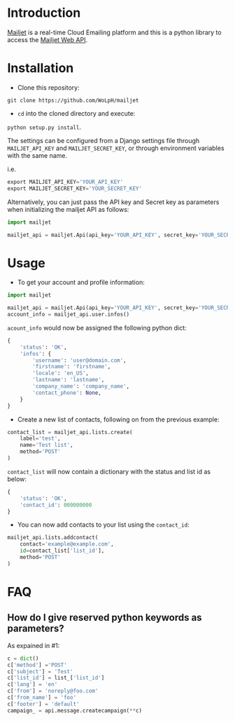 Introduction
============

[Mailjet](http://www.mailjet.com) is a real-time Cloud Emailing platform and this is a python library to access the [Mailjet Web API](https://mailjet.com/docs/api).

Installation
============

* Clone this repository:

`git clone https://github.com/WoLpH/mailjet`

* `cd` into the cloned directory and execute:

`python setup.py install`.

The settings can be configured from a Django settings file through
`MAILJET_API_KEY` and `MAILJET_SECRET_KEY`, or through environment variables with the same name.

i.e.

```py
export MAILJET_API_KEY='YOUR_API_KEY'
export MAILJET_SECRET_KEY='YOUR_SECRET_KEY'
```

Alternatively, you can just pass the API key and Secret key as parameters when initializing the mailjet API as follows:

```py
import mailjet

mailjet_api = mailjet.Api(api_key='YOUR_API_KEY', secret_key='YOUR_SECRET_KEY')
```

Usage
=====

* To get your account and profile information:

```py
import mailjet

mailjet_api = mailjet.Api(api_key='YOUR_API_KEY', secret_key='YOUR_SECRET_KEY')
account_info = mailjet_api.user.infos()
```

`acount_info` would now be assigned the following python dict:

```py
{
    'status': 'OK',
    'infos': {
        'username': 'user@domain.com',
        'firstname': 'firstname',
        'locale': 'en_US',
        'lastname': 'lastname',
        'company_name': 'company_name',
        'contact_phone': None,
    }
}
```

* Create a new list of contacts, following on from the previous example:

```py
contact_list = mailjet_api.lists.create(
    label='test',
    name='Test list',
    method='POST'
)
```

`contact_list` will now contain a dictionary with the status and list id as below:

```py
{
    'status': 'OK',
    'contact_id': 000000000
}
```

* You can now add contacts to your list using the `contact_id`:

```py
mailjet_api.lists.addcontact(
    contact='example@example.com',
    id=contact_list['list_id'],
    method='POST'
)
```

FAQ
======================================================

How do I give reserved python keywords as parameters?
------------------------------------------------------

As expained in #1:

```py
c = dict()
c['method'] ='POST'
c['subject'] = 'Test'
c['list_id'] = list_['list_id']
c['lang'] = 'en'
c['from'] = 'noreply@foo.com'
c['from_name'] = 'foo'
c['footer'] = 'default'
campaign_ = api.message.createcampaign(**c)
```

